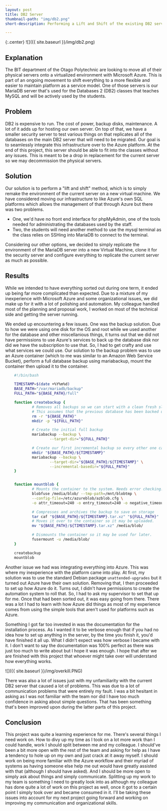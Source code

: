 ```yaml
---
layout: post
title: DB2 Server
thumbnail-path: "img/db2.png"
short-description: Performing a Lift and Shift of the existing DB2 server to a virtualized environment.

---
```


{:.center}
![]({{ site.baseurl }}/img/db2.png)

## Explanation

The BIT department of the Otago Polytechnic are looking to move all of their physical servers onto a virtualized environment with Microsoft Azure. This is part of an ongoing movement to shift everything to a more flexible and easier to maintain platform as a service model. One of those servers is our MariaDB server that's used for the Databases 2 (DB2) classes that teaches MySQL and will be actively used by the students.

## Problem
DB2 is expensive to run. The cost of power, backup disks, maintenance. A lot of it adds up for hosting our own server. On top of that, we have a smaller security server to test various things on that replicates all of the databases on the main DB2 server that will need to be migrated. Our goal is to seamlessly integrate this infrastructure over to the Azure platform. At the end of this project, this server should be able to fit into the classes without any issues. This is meant to be a drop in replacement for the current server so we may decommission  the physical servers.

## Solution

Our solution is to perform a "lift and shift" method, which is to simply remake the environment of the current server on a new virtual machine. We have considered moving our infrastructure to like Azure's own SQL platforms which allows the management of that through Azure but there was two problems.
- One, we'd have no front end interface for phpMyAdmin, one of the tools needed for administrating the databases used by the staff.
- Two, the students will need another method to use the mysql terminal as the class relies on SSHing into MariaDB to connect to the terminal.

Considering our other options, we decided to simply replicate the environment of the MariaDB server into a new Virtual Machine, clone it for the security server and configure everything to replicate the current server as much as possible.

## Results

While we intended to have everything sorted out during one term, it ended up being far more complicated than expected. Due to a mixture of my inexperience with Microsoft Azure and some organizational issues, we did make up for it with a lot of polishing and automation. My colleague handled most of the planning and proposal work, I worked on most of the technical side and getting the server running.

We ended up encountering a few issues. One was the backup solution. Due to how we were using one disk for the OS and root while we used another for the database and other miscellanious things, it turns out that we did not have permissions to use Azure's services to back up the database disk nor did we have the subscription to use that. So, I had to get crafty and use what services we could use. Our solution to the backup problem was to use an Azure container (which to me was similar to an Amazon Web Service Bucket), perform a full database backup using mariabackup, mount the container then upload it to the container.
```bash
	#!/bin/bash

	TIMESTAMP=$(date +%Y%m%d)
	BASE_PATH="/var/mariadb/backup"
	FULL_PATH="${BASE_PATH}/full"

	function createbackup {
			# Removes all backups so we can start with a clean fresh slate
			# This assumes that the previous database has been backed up.
			rm -r "${BASE_PATH}"
			mkdir -p "${FULL_PATH}"

			# Create the initial full backup
			mariabackup --backup \
					--target-dir="${FULL_PATH}"

			# Create our first incremental backup so every other one can follow it.
			mkdir "${BASE_PATH}/${TIMESTAMP}"
			mariabackup --backup \
					--target-dir="${BASE_PATH}/${TIMESTAMP}" \
					--incremental-basedir="${FULL_PATH}"
	}


	function mountblob {
			# Mounts the container to the system. Needs error checking.
			blobfuse /media/blob/ --tmp-path=/mnt/blobtmp \
			--config-file=/etc/azureblob/azblob.cfg \
			-o attr_timeout=240 -o entry_timeout=240 -o negative_timeout=120

			# Compresses and archives the backup to save on storage
			tar caf "${BASE_PATH}/${TIMESTAMP}.tar.xz" "${FULL_PATH}"
			# Moves it over to the container so it may be uploaded.
			mv "${BASE_PATH}/${TIMESTAMP}.tar.xz" /media/blob/

			# Dismounts the container so it may be used for later.
			fusermount -u /media/blob/
	}

	createbackup
	mountblob
```
Another issue we had was integrating everything into Azure. This was where my inexperience with the platform came into play. At first, my solution was to use the standard Debian package `unattended-upgrades` but it turned out Azure have their own solution. Removing that, I then proceeded to set up how Azure do it. Turns out, I didn't have permissions to create the automation system to roll that. So, I had to ask my supervisor to set that up for me. Once that had been sorted out, it was easy going from there. There was a lot I had to learn with how Azure did things as most of my experience comes from using the simple tools that aren't used for platforms such as Azure.

Something I got far too invested in was the documentation for the installation process. As I wanted it to be verbose enough that if you had no idea how to set up anything in the server, by the time you finish it, you'd have finished it all up. What I didn't expect was how verbose I became with it. I don't want to say the documentation was 100% perfect as there was just too much to write about but I hope it was enough. I hope that after we are finished with this project that whoever might take over will understand how everything works.

![]({{ site.baseurl }}/img/overkill.PNG)

There was also a lot of issues just with my unfamiliarity with the current DB2 server that caused a lot of problems. This was due to a lot of communication problems that were entirely my fault. I was a bit hesitant in asking as I was not familiar with the team nor did I have too much confidence in asking about simple questions. That has been something that's been improved upon during the latter parts of this project.


## Conclusion

This project was quite a learning experience for me. There's several things I need work on. How to divy up my time as I took on a lot more work than I could handle, work I should split between me and my colleague. I should've been a bit more open with the rest of the team and asking for help as I have a tendency to hole up on my own and just crack at it away myself. I should work on being more familiar with the Azure workflow and their myriad of systems as having someone else help me out would have greatly assisted with that (although I should have asked). And I should be more open to simply ask about things and simply communicate. Splitting up my work to my team is something I need to greatly look into as although my colleague has done quite a lot of work on this project as well, once it got to a certain point I simply took over and became consumed in it. I'll be taking these issues into account for my next project going forward and working on improving my communication and organizational skills.